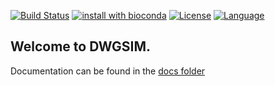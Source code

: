 [![Build Status](https://github.com/nh13/DWGSIM/actions/workflows/testing.yml/badge.svg)](https://github.com/nh13/DWGSIM/actions/workflows/testing.yml)
[![install with bioconda](https://img.shields.io/badge/install%20with-bioconda-brightgreen.svg?style=flat)](http://bioconda.github.io/recipes/dwgsim/README.html)
[![License](http://img.shields.io/badge/license-GPLv2-blue.svg)](https://github.com/nh13/dwgsim/blob/main/LICENSE)
[![Language](http://img.shields.io/badge/language-C-brightgreen.svg)](https://en.wikipedia.org/wiki/C_(programming_language))


Welcome to DWGSIM.
----

Documentation can be found in the [docs folder](docs/01_Introduction.md)
